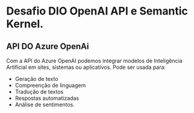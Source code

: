 # Desafio DIO OpenAI API e Semantic Kernel.

## API DO Azure OpenAi
Com a API do Azure OpenAI podemos integrar modelos de Inteligência Artificial em sites, sistemas ou aplicativos.
Pode ser usada para:
* Geração de texto
* Compreenção de linguagem
* Tradução de textos
* Respostas automatizadas
* Análise de sentimentos.

